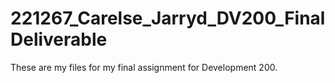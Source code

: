 # 221267_Carelse_Jarryd_DV200_FinalDeliverable
These are my files for my final assignment for Development 200.
